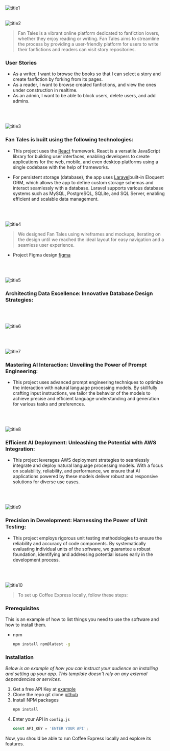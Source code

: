 ![title1](https://github.com/user-attachments/assets/8294dba5-2c29-455c-98ab-30ede0d999e3)
<br><br>

<!-- project philosophy -->
![title2](https://github.com/user-attachments/assets/92f01b88-8642-4c5e-be0b-29ec81677118)

> Fan Tales is a vibrant online platform dedicated to fanfiction lovers, whether they enjoy reading or writing. 
> Fan Tales aims to streamline the process by providing a user-friendly platform for users to write their fanfictions and readers can visit story repositories.

### User Stories
- As a writer, I want to browse the books so that I can select a story and create fanfiction by forking from its pages.
- As a reader, I want to browse created fanfictions, and view the ones under construction in realtime.
- As an admin, I want to be able to block users, delete users, and add admins.

<br><br>
<!-- Tech stack -->
![title3](https://github.com/user-attachments/assets/45e06481-e2a1-45c7-8f07-dad81d0fc32e)

###  Fan Tales is built using the following technologies:

- This project uses the [React](https://react.dev/) framework. React is a versatile JavaScript library for building user interfaces, enabling developers to create applications for the web, mobile, and even desktop platforms using a single codebase with the help of frameworks.

- For persistent storage (database), the app uses [Laravel](https://laravel.com/)built-in Eloquent ORM, which allows the app to define custom storage schemas and interact seamlessly with a database. Laravel supports various database systems such as MySQL, PostgreSQL, SQLite, and SQL Server, enabling efficient and scalable data management.

<br><br>
<!-- UI UX -->
![title4](https://github.com/user-attachments/assets/4e19d9a8-8160-4747-94ae-8122040e5c6f)


> We designed Fan Tales using wireframes and mockups, iterating on the design until we reached the ideal layout for easy navigation and a seamless user experience.

- Project Figma design [figma](https://www.figma.com/design/GTn0ioD06t7FcmZWP8nozF/FanTales?node-id=0-1&node-type=canvas&t=8TJPUpsIxGuCbiBE-0)


<!-- ### Mockups
| Home screen  | Menu Screen | Order Screen |
| ---| ---| ---|
| ![Landing](./readme/demo/1440x1024.png) | ![fsdaf](./readme/demo/1440x1024.png) | ![fsdaf](./readme/demo/1440x1024.png) | -->

<br><br>

<!-- Database Design -->
![title5](https://github.com/user-attachments/assets/f20d8d23-a683-498e-a2fb-fd6e9a7b8c62)

###  Architecting Data Excellence: Innovative Database Design Strategies:

<!-- - Insert ER Diagram here -->


<br><br>


<!-- Implementation -->
![title6](https://github.com/user-attachments/assets/426380c6-b044-433a-8a5f-27b8af25925a)


<!-- 
### User Screens (Mobile)
| Login screen  | Register screen | Landing screen | Loading screen |
| ---| ---| ---| ---|
| ![Landing](https://placehold.co/900x1600) | ![fsdaf](https://placehold.co/900x1600) | ![fsdaf](https://placehold.co/900x1600) | ![fsdaf](https://placehold.co/900x1600) |
| Home screen  | Menu Screen | Order Screen | Checkout Screen |
| ![Landing](https://placehold.co/900x1600) | ![fsdaf](https://placehold.co/900x1600) | ![fsdaf](https://placehold.co/900x1600) | ![fsdaf](https://placehold.co/900x1600) | -->

<!-- ### Admin Screens (Web)
| Login screen  | Register screen |  Landing screen |
| ---| ---| ---|
| ![Landing](./readme/demo/1440x1024.png) | ![fsdaf](./readme/demo/1440x1024.png) | ![fsdaf](./readme/demo/1440x1024.png) |
| Home screen  | Menu Screen | Order Screen |
| ![Landing](./readme/demo/1440x1024.png) | ![fsdaf](./readme/demo/1440x1024.png) | ![fsdaf](./readme/demo/1440x1024.png) | -->

<br><br>


<!-- Prompt Engineering -->
![title7](https://github.com/user-attachments/assets/a674fbb0-04c1-479f-9323-e68f8a25ff32)

###  Mastering AI Interaction: Unveiling the Power of Prompt Engineering:

- This project uses advanced prompt engineering techniques to optimize the interaction with natural language processing models. By skillfully crafting input instructions, we tailor the behavior of the models to achieve precise and efficient language understanding and generation for various tasks and preferences.

<br><br>

<!-- AWS Deployment -->
![title8](https://github.com/user-attachments/assets/3cd2cdbf-a7ec-4c2f-b024-d025f5ac7428)

###  Efficient AI Deployment: Unleashing the Potential with AWS Integration:

- This project leverages AWS deployment strategies to seamlessly integrate and deploy natural language processing models. With a focus on scalability, reliability, and performance, we ensure that AI applications powered by these models deliver robust and responsive solutions for diverse use cases.

<br><br>

<!-- Unit Testing -->
![title9](https://github.com/user-attachments/assets/e92348cd-1c82-4341-bec1-a23ef6ce060b)

###  Precision in Development: Harnessing the Power of Unit Testing:

- This project employs rigorous unit testing methodologies to ensure the reliability and accuracy of code components. By systematically evaluating individual units of the software, we guarantee a robust foundation, identifying and addressing potential issues early in the development process.

<br><br>


<!-- How to run -->
![title10](https://github.com/user-attachments/assets/bceaf61a-125c-490b-9e2d-f86da36e0393)

> To set up Coffee Express locally, follow these steps:

### Prerequisites

This is an example of how to list things you need to use the software and how to install them.
* npm
  ```sh
  npm install npm@latest -g
  ```

### Installation

_Below is an example of how you can instruct your audience on installing and setting up your app. This template doesn't rely on any external dependencies or services._

1. Get a free API Key at [example](https://example.com)
2. Clone the repo
   git clone [github](https://github.com/your_username_/Project-Name.git)
3. Install NPM packages
   ```sh
   npm install
   ```
4. Enter your API in `config.js`
   ```js
   const API_KEY = 'ENTER YOUR API';
   ```

Now, you should be able to run Coffee Express locally and explore its features.
